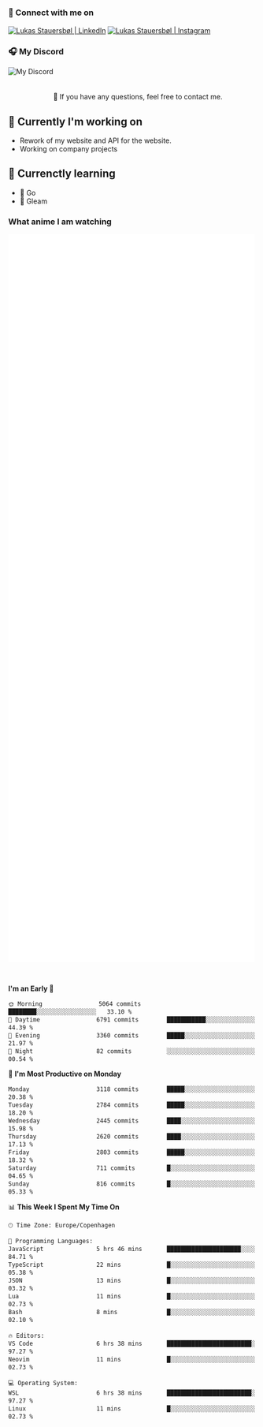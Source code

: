 ### 🔗 Connect with me on
<a href="https://www.instagram.com/lukas_stauersbol" target="_blank"><img align="center" src="https://raw.githubusercontent.com/stauersbol/stauersbol/main/images/instagram.svg" alt="Lukas Stauersbøl | LinkedIn" width="30px"/></a>
<a href="https://www.linkedin.com/in/lukas-stauersbol/" target="_blank"><img align="center" src="https://raw.githubusercontent.com/stauersbol/stauersbol/main/images/linkedin.svg" alt="Lukas Stauersbøl | Instagram" width="30px"/></a>

<p align="center">
 <h3>🎧 My Discord</h3>
 <img align="left" height="55px" src="https://discord.c99.nl/widget/theme-2/147806323323568128.png" alt="My Discord" />
</p>

<br/>
<br/>
<br/>
💬 If you have any questions, feel free to contact me.

## 🔭 Currently I'm working on
- Rework of my website and API for the website.
- Working on company projects
 
## 🌱 Currenctly learning
- 💙 Go
- 💜 Gleam

### What anime I am watching
<a href="https://anilist.co/user/slashiy/" align="center"><img align="center" width="500px" src="metrics.plugin.personal.anilist.svg" /></a>

<br/>

<!--START_SECTION:waka-->
**I'm an Early 🐤** 

```text
🌞 Morning                5064 commits        ████████░░░░░░░░░░░░░░░░░   33.10 % 
🌆 Daytime                6791 commits        ███████████░░░░░░░░░░░░░░   44.39 % 
🌃 Evening                3360 commits        █████░░░░░░░░░░░░░░░░░░░░   21.97 % 
🌙 Night                  82 commits          ░░░░░░░░░░░░░░░░░░░░░░░░░   00.54 % 
```
📅 **I'm Most Productive on Monday** 

```text
Monday                   3118 commits        █████░░░░░░░░░░░░░░░░░░░░   20.38 % 
Tuesday                  2784 commits        █████░░░░░░░░░░░░░░░░░░░░   18.20 % 
Wednesday                2445 commits        ████░░░░░░░░░░░░░░░░░░░░░   15.98 % 
Thursday                 2620 commits        ████░░░░░░░░░░░░░░░░░░░░░   17.13 % 
Friday                   2803 commits        █████░░░░░░░░░░░░░░░░░░░░   18.32 % 
Saturday                 711 commits         █░░░░░░░░░░░░░░░░░░░░░░░░   04.65 % 
Sunday                   816 commits         █░░░░░░░░░░░░░░░░░░░░░░░░   05.33 % 
```


📊 **This Week I Spent My Time On** 

```text
🕑︎ Time Zone: Europe/Copenhagen

💬 Programming Languages: 
JavaScript               5 hrs 46 mins       █████████████████████░░░░   84.71 % 
TypeScript               22 mins             █░░░░░░░░░░░░░░░░░░░░░░░░   05.38 % 
JSON                     13 mins             █░░░░░░░░░░░░░░░░░░░░░░░░   03.32 % 
Lua                      11 mins             █░░░░░░░░░░░░░░░░░░░░░░░░   02.73 % 
Bash                     8 mins              █░░░░░░░░░░░░░░░░░░░░░░░░   02.10 % 

🔥 Editors: 
VS Code                  6 hrs 38 mins       ████████████████████████░   97.27 % 
Neovim                   11 mins             █░░░░░░░░░░░░░░░░░░░░░░░░   02.73 % 

💻 Operating System: 
WSL                      6 hrs 38 mins       ████████████████████████░   97.27 % 
Linux                    11 mins             █░░░░░░░░░░░░░░░░░░░░░░░░   02.73 % 
```


<!--END_SECTION:waka-->
